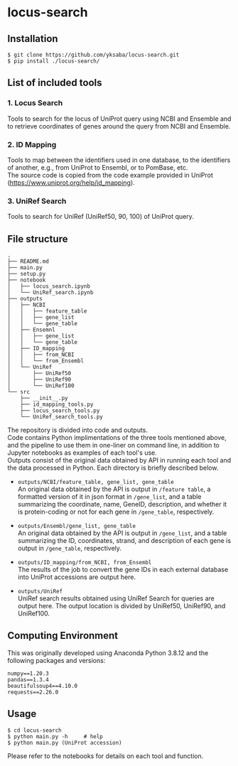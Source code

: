 # locus-search
## Installation
```
$ git clone https://github.com/yksaba/locus-search.git
$ pip install ./locus-search/
```
## List of included tools
### 1. Locus Search
Tools to search for the locus of UniProt query using NCBI and Ensemble and to retrieve coordinates of genes around the query from NCBI and Ensemble.
### 2. ID Mapping
Tools to map between the identifiers used in one database, to the identifiers of another, e.g., from UniProt to Ensembl, or to PomBase, etc.  
The source code is copied from the code example provided in UniProt (https://www.uniprot.org/help/id_mapping).
### 3. UniRef Search
Tools to search for UniRef (UniRef50, 90, 100) of UniProt query.
## File structure
```
.
├── README.md
├── main.py
├── setup.py
├── notebook
│   ├── locus_search.ipynb
│   └── UniRef_search.ipynb
├── outputs
│   ├── NCBI
│   │   ├── feature_table
│   │   ├── gene_list
│   │   └── gene_table
│   ├── Ensemnl
│   │   ├── gene_list
│   │   └── gene_table
│   ├── ID_mapping
│   │   ├── from_NCBI
│   │   └── from_Ensembl
│   └── UniRef
│       ├── UniRef50
│       ├── UniRef90
│       └── UniRef100
└── src
    ├── __init__.py
    ├── id_mapping_tools.py
    ├── locus_search_tools.py
    └── UniRef_search_tools.py
```
The repository is divided into code and outputs.  
Code contains Python implimentations of the three tools mentioned above, and the pipeline to use them in one-liner on command line, in addition to Jupyter notebooks as examples of each tool's use.  
Outputs consist of the original data obtained by API in running each tool and the data processed in Python. Each directory is briefly described below.
- `outputs/NCBI/feature_table, gene_list, gene_table`  
    An original data obtained by the API is output in `/feature table`, a formatted version of it in json format in `/gene_list`, and a table summarizing the coordinate, name, GeneID, description, and whether it is protein-coding or not for each gene in `/gene_table`, respectively.

- `outputs/Ensembl/gene_list, gene_table`  
    An original data obtained by the API is output in `/gene_list`, and a table summarizing the ID, coordinates, strand, and description of each gene is output in `/gene_table`, respectively.

- `outputs/ID_mapping/from_NCBI, from_Ensembl`  
    The results of the job to convert the gene IDs in each external database into UniProt accessions are output here.

- `outputs/UniRef`  
    UniRef search results obtained using UniRef Search for queries are output here. The output location is divided by UniRef50, UniRef90, and UniRef100.

## Computing Environment
This was originally developed using Anaconda Python 3.8.12 and the following packages and versions:
```
numpy==1.20.3
pandas==1.3.4
beautifulsoup4==4.10.0
requests==2.26.0
```
## Usage
```
$ cd locus-search
$ python main.py -h     # help
$ python main.py (UniProt accession)
```
Please refer to the notebooks for details on each tool and function.